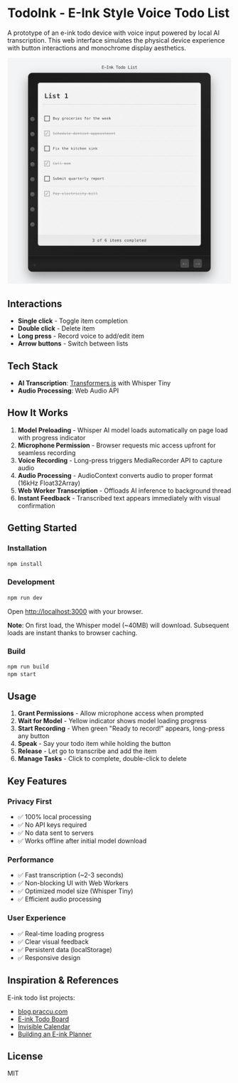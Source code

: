 # TodoInk - E-Ink Style Voice Todo List

A prototype of an e-ink todo device with voice input powered by local AI transcription. This web interface simulates the physical device experience with button interactions and monochrome display aesthetics.

![TodoInk Screenshot](screenshot.png)


## Interactions
- **Single click** - Toggle item completion
- **Double click** - Delete item
- **Long press** - Record voice to add/edit item
- **Arrow buttons** - Switch between lists

## Tech Stack
- **AI Transcription**: [Transformers.js](https://huggingface.co/docs/transformers.js) with Whisper Tiny
- **Audio Processing**: Web Audio API

## How It Works
1. **Model Preloading** - Whisper AI model loads automatically on page load with progress indicator
2. **Microphone Permission** - Browser requests mic access upfront for seamless recording
3. **Voice Recording** - Long-press triggers MediaRecorder API to capture audio
4. **Audio Processing** - AudioContext converts audio to proper format (16kHz Float32Array)
5. **Web Worker Transcription** - Offloads AI inference to background thread
6. **Instant Feedback** - Transcribed text appears immediately with visual confirmation

## Getting Started

### Installation

```bash
npm install
```

### Development

```bash
npm run dev
```

Open [http://localhost:3000](http://localhost:3000) with your browser.

**Note**: On first load, the Whisper model (~40MB) will download. Subsequent loads are instant thanks to browser caching.

### Build

```bash
npm run build
npm start
```

## Usage

1. **Grant Permissions** - Allow microphone access when prompted
2. **Wait for Model** - Yellow indicator shows model loading progress
3. **Start Recording** - When green "Ready to record!" appears, long-press any button
4. **Speak** - Say your todo item while holding the button
5. **Release** - Let go to transcribe and add the item
6. **Manage Tasks** - Click to complete, double-click to delete

## Key Features

### Privacy First
- ✅ 100% local processing
- ✅ No API keys required
- ✅ No data sent to servers
- ✅ Works offline after initial model download

### Performance
- ✅ Fast transcription (~2-3 seconds)
- ✅ Non-blocking UI with Web Workers
- ✅ Optimized model size (Whisper Tiny)
- ✅ Efficient audio processing

### User Experience
- ✅ Real-time loading progress
- ✅ Clear visual feedback
- ✅ Persistent data (localStorage)
- ✅ Responsive design

## Inspiration & References

E-ink todo list projects:
- [blog.praccu.com](https://blog.praccu.com/)
- [E-ink Todo Board](https://www.reddit.com/r/RASPBERRY_PI_PROJECTS/comments/1artkxj/eink_todo_board/)
- [Invisible Calendar](https://shop.invisible-computers.com/products/invisible-calendar)
- [Building an E-ink Planner](https://ben-foster.dev/2022/06/building-an-e-ink-planner/)

## License

MIT
